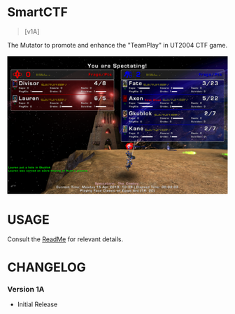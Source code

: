SmartCTF
==============

> [v1A]

The Mutator to promote and enhance the "TeamPlay" in UT2004 CTF game.
<br>
<br>
![Alt Text](/repofiles/screenshotalpha.png)


USAGE
========
Consult the [ReadMe](Release/SmartCTF1A/ReadMe.pdf) for relevant details.


CHANGELOG
==========

### Version 1A 

- Initial Release
